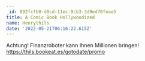 ```yaml
---
_id: 892fcfb0-d8cd-11ec-9cb3-3d9ed70feae5
title: A Comic Book Hollywoodized
name: Henrythils
date: '2022-05-21T06:16:22.615Z'
---
```

Achtung! Finanzroboter kann Ihnen Millionen bringen! https://thils.bookeat.es/gotodate/promo
